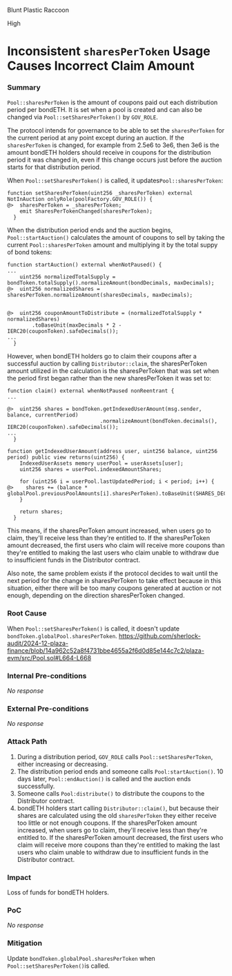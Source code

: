 Blunt Plastic Raccoon

High

# Inconsistent `sharesPerToken` Usage Causes Incorrect Claim Amount

### Summary

`Pool::sharesPerToken` is the amount of coupons paid out each distribution period per bondETH. It is set when a pool is created and can also be changed via `Pool::setSharesPerToken()` by `GOV_ROLE`.

The protocol intends for governance to be able to set the `sharesPerToken` for the current period at any point except during an auction. If the `sharesPerToken` is changed, for example from 2.5e6 to 3e6, then 3e6 is the amount bondETH holders should receive in coupons for the distribution period it was changed in, even if this change occurs just before the auction starts for that distribution period.

When `Pool::setSharesPerToken()` is called, it updates`Pool::sharesPerToken`:
```solidity
function setSharesPerToken(uint256 _sharesPerToken) external NotInAuction onlyRole(poolFactory.GOV_ROLE()) {
@>  sharesPerToken = _sharesPerToken;
    emit SharesPerTokenChanged(sharesPerToken);
  }
```

When the distribution period ends and the auction begins, `Pool::startAuction()` calculates the amount of coupons to sell by taking the current `Pool::sharesPerToken` amount and multiplying it by the total suppy of bond tokens:
```solidity
function startAuction() external whenNotPaused() {
...
    uint256 normalizedTotalSupply = bondToken.totalSupply().normalizeAmount(bondDecimals, maxDecimals);
@>  uint256 normalizedShares = sharesPerToken.normalizeAmount(sharesDecimals, maxDecimals);

   
@>  uint256 couponAmountToDistribute = (normalizedTotalSupply * normalizedShares)
        .toBaseUnit(maxDecimals * 2 - IERC20(couponToken).safeDecimals());
...
  }
```

However, when bondETH holders go to claim their coupons after a successful auction by calling `Distributor::claim`, the sharesPerToken amount utilized in the calculation is the sharesPerToken that was set when the period first began rather than the new sharesPerToken it was set to:

```solidity
function claim() external whenNotPaused nonReentrant {
...

@>  uint256 shares = bondToken.getIndexedUserAmount(msg.sender, balance, currentPeriod)
                              .normalizeAmount(bondToken.decimals(), IERC20(couponToken).safeDecimals());
...
  }

function getIndexedUserAmount(address user, uint256 balance, uint256 period) public view returns(uint256) {
    IndexedUserAssets memory userPool = userAssets[user];
    uint256 shares = userPool.indexedAmountShares;

    for (uint256 i = userPool.lastUpdatedPeriod; i < period; i++) {
@>    shares += (balance * globalPool.previousPoolAmounts[i].sharesPerToken).toBaseUnit(SHARES_DECIMALS);
    }

    return shares;
  }
```

This means, if the sharesPerToken amount increased, when users go to claim, they'll receive less than they're entitled to. If the sharesPerToken amount decreased, the first users who claim will receive more coupons than they're entitled to making the last users who claim unable to withdraw due to insufficient funds in the Distributor contract.

Also note, the same problem exists if the protocol decides to wait until the next period for the change in sharesPerToken to take effect because in this situation, either there will be too many coupons generated at auction or not enough, depending on the direction sharesPerToken changed. 


### Root Cause

When `Pool::setSharesPerToken()` is called, it doesn't update `bondToken.globalPool.sharesPerToken`.
https://github.com/sherlock-audit/2024-12-plaza-finance/blob/14a962c52a8f4731bbe4655a2f6d0d85e144c7c2/plaza-evm/src/Pool.sol#L664-L668

### Internal Pre-conditions

_No response_

### External Pre-conditions

_No response_

### Attack Path

1. During a distribution period, `GOV_ROLE` calls `Pool::setSharesPerToken`, either increasing or decreasing.
2. The distribution period ends and someone calls `Pool:startAuction()`. 10 days later, `Pool::endAuction()` is called and the auction ends successfully.
3. Someone calls `Pool:distribute()` to distribute the coupons to the Distributor contract.
4. bondETH holders start calling `Distributor::claim()`, but because their shares are calculated using the old `sharesPerToken` they either receive too little or not enough coupons.  If the sharesPerToken amount increased, when users go to claim, they'll receive less than they're entitled to. If the sharesPerToken amount decreased, the first users who claim will receive more coupons than they're entitled to making the last users who claim unable to withdraw due to insufficient funds in the Distributor contract.


### Impact

Loss of funds for bondETH holders.

### PoC

_No response_

### Mitigation

Update `bondToken.globalPool.sharesPerToken` when `Pool::setSharesPerToken()`is called.